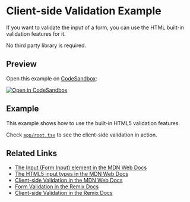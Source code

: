 # Client-side Validation Example

If you want to validate the input of a form, you can use the HTML built-in validation features for it.

No third party library is required.

## Preview

Open this example on [CodeSandbox](https://codesandbox.com):

[![Open in CodeSandbox](https://codesandbox.io/static/img/play-codesandbox.svg)](https://codesandbox.io/s/github/remix-run/examples/tree/main/client-side-validation)

## Example

This example shows how to use the built-in HTML5 validation features.

Check [`app/root.tsx`](app/root.tsx) to see the client-side validation in action.

## Related Links

- [The Input (Form Input) element in the MDN Web Docs](https://developer.mozilla.org/en-US/docs/Web/HTML/Element/input)
- [The HTML5 input types in the MDN Web Docs](https://developer.mozilla.org/en-US/docs/Learn/Forms/HTML5_input_types)
- [Client-side Validation in the MDN Web Docs](https://developer.mozilla.org/en-US/docs/Learn/Forms/Form_validation)
- [Form Validation in the Remix Docs](https://remix.run/guides/data-writes#form-validation)
- [Client-side Validation in the Remix Docs](https://remix.run/guides/data-writes#form-validation)
